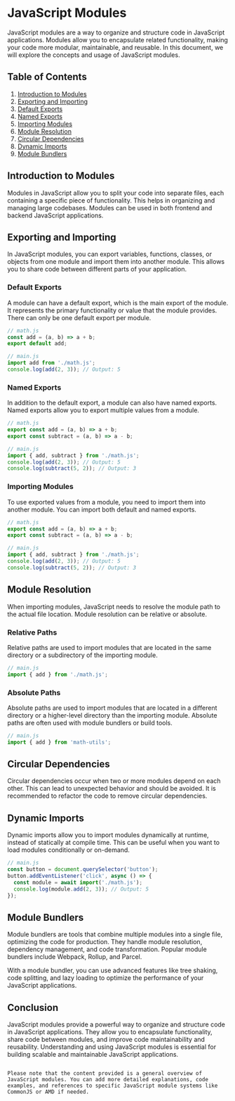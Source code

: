 # JavaScript Modules

JavaScript modules are a way to organize and structure code in JavaScript applications. Modules allow you to encapsulate related functionality, making your code more modular, maintainable, and reusable. In this document, we will explore the concepts and usage of JavaScript modules.

## Table of Contents
1. [Introduction to Modules](#introduction-to-modules)
2. [Exporting and Importing](#exporting-and-importing)
3. [Default Exports](#default-exports)
4. [Named Exports](#named-exports)
5. [Importing Modules](#importing-modules)
6. [Module Resolution](#module-resolution)
7. [Circular Dependencies](#circular-dependencies)
8. [Dynamic Imports](#dynamic-imports)
9. [Module Bundlers](#module-bundlers)

## Introduction to Modules

Modules in JavaScript allow you to split your code into separate files, each containing a specific piece of functionality. This helps in organizing and managing large codebases. Modules can be used in both frontend and backend JavaScript applications.

## Exporting and Importing

In JavaScript modules, you can export variables, functions, classes, or objects from one module and import them into another module. This allows you to share code between different parts of your application.

### Default Exports

A module can have a default export, which is the main export of the module. It represents the primary functionality or value that the module provides. There can only be one default export per module.

```javascript
// math.js
const add = (a, b) => a + b;
export default add;

// main.js
import add from './math.js';
console.log(add(2, 3)); // Output: 5
```

### Named Exports

In addition to the default export, a module can also have named exports. Named exports allow you to export multiple values from a module.

```javascript
// math.js
export const add = (a, b) => a + b;
export const subtract = (a, b) => a - b;

// main.js
import { add, subtract } from './math.js';
console.log(add(2, 3)); // Output: 5
console.log(subtract(5, 2)); // Output: 3
```

### Importing Modules

To use exported values from a module, you need to import them into another module. You can import both default and named exports.

```javascript
// math.js
export const add = (a, b) => a + b;
export const subtract = (a, b) => a - b;

// main.js
import { add, subtract } from './math.js';
console.log(add(2, 3)); // Output: 5
console.log(subtract(5, 2)); // Output: 3
```

## Module Resolution

When importing modules, JavaScript needs to resolve the module path to the actual file location. Module resolution can be relative or absolute.

### Relative Paths

Relative paths are used to import modules that are located in the same directory or a subdirectory of the importing module.

```javascript
// main.js
import { add } from './math.js';
```

### Absolute Paths

Absolute paths are used to import modules that are located in a different directory or a higher-level directory than the importing module. Absolute paths are often used with module bundlers or build tools.

```javascript
// main.js
import { add } from 'math-utils';
```

## Circular Dependencies

Circular dependencies occur when two or more modules depend on each other. This can lead to unexpected behavior and should be avoided. It is recommended to refactor the code to remove circular dependencies.

## Dynamic Imports

Dynamic imports allow you to import modules dynamically at runtime, instead of statically at compile time. This can be useful when you want to load modules conditionally or on-demand.

```javascript
// main.js
const button = document.querySelector('button');
button.addEventListener('click', async () => {
  const module = await import('./math.js');
  console.log(module.add(2, 3)); // Output: 5
});
```

## Module Bundlers

Module bundlers are tools that combine multiple modules into a single file, optimizing the code for production. They handle module resolution, dependency management, and code transformation. Popular module bundlers include Webpack, Rollup, and Parcel.

With a module bundler, you can use advanced features like tree shaking, code splitting, and lazy loading to optimize the performance of your JavaScript applications.

## Conclusion

JavaScript modules provide a powerful way to organize and structure code in JavaScript applications. They allow you to encapsulate functionality, share code between modules, and improve code maintainability and reusability. Understanding and using JavaScript modules is essential for building scalable and maintainable JavaScript applications.

```

Please note that the content provided is a general overview of JavaScript modules. You can add more detailed explanations, code examples, and references to specific JavaScript module systems like CommonJS or AMD if needed.